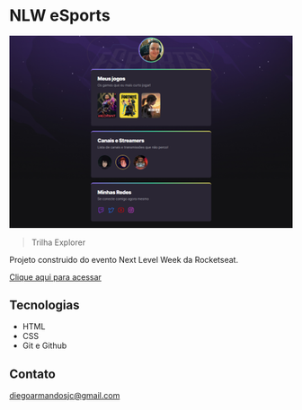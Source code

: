 # NLW eSports 

![preview](./.github/preview.png)

> Trilha Explorer

Projeto construido do evento Next Level Week da Rocketseat.

[Clique aqui para acessar](https://diegoarmandops.github.io/Next-Level-Week/)

## Tecnologias

- HTML 
- CSS
- Git e Github

## Contato 

diegoarmandosjc@gmail.com
